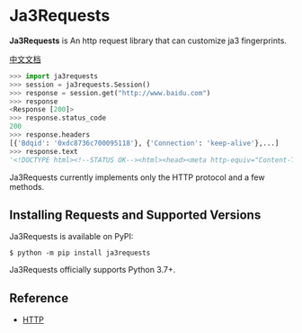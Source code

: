 

# Ja3Requests
**Ja3Requests** is An http request library that can customize ja3 fingerprints.

[中文文档](README-zh.md)

```python
>>> import ja3requests
>>> session = ja3requests.Session()
>>> response = session.get("http://www.baidu.com")
>>> response
<Response [200]>
>>> response.status_code
200
>>> response.headers
[{'Bdqid': '0xdc8736c700095118'}, {'Connection': 'keep-alive'},...]
>>> response.text
'<!DOCTYPE html><!--STATUS OK--><html><head><meta http-equiv="Content-Type" content="text/html;char...'
```

Ja3Requests currently implements only the HTTP protocol and a few methods.

## Installing Requests and Supported Versions

Ja3Requests is available on PyPI:

```console
$ python -m pip install ja3requests
```

Ja3Requests officially supports Python 3.7+.

## Reference
- [HTTP](https://developer.mozilla.org/en-US/docs/Web/HTTP)